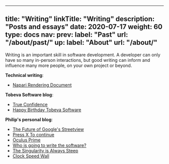 
---
title: "Writing"
linkTitle: "Writing"
description: "Posts and essays"
date: 2020-07-17
weight: 60
type: docs
nav:
    prev:
        label: "Past"
        url: "/about/past/"
    up:
        label: "About"
        url: "/about/"
---

Writing is an important skill in software development. A developer can only
have so many in-person interactions, but good writing can inform and
influence many more people, on your own project or beyond.

**Technical writing**:

* [Napari Rendering Document](https://napari.org/docs/explanations/rendering.html)

**Tobeva Software blog**:

* [True Confidence](/blog/2020/04/12/true-confidence/)
* [Happy Birthday Tobeva Software](/blog/2020/04/10/happy-birthday-tobeva-software/)

**Philip's personal blog**:

* [The Future of Google's Streetview](https://www.kmeme.com/2010/10/future-of-googles-street-view.html)
* [Press X To continue](https://www.kmeme.com/2015/12/press-x-to-continue.html)
* [Oculus Prime](https://www.kmeme.com/2014/06/oculus-prime.html)
* [Who is going to write the software?](https://www.kmeme.com/2014/03/who-is-going-to-write-software.html)
* [The Singularity is Always Steep](https://www.kmeme.com/2010/07/singularity-is-always-steep.html)
* [Clock Speed Wall](https://www.kmeme.com/2010/09/clock-speed-wall.html)
